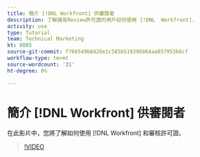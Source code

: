```yaml
---
title: 簡介 [!DNL Workfront] 供審閱者
description: 了解擁有Review許可證的用戶如何使用 [!DNL  Workfront].
activity: use
type: Tutorial
team: Technical Marketing
kt: 8805
source-git-commit: f766549b8426e1c585b519396864aa857953b6cf
workflow-type: tm+mt
source-wordcount: '31'
ht-degree: 0%

---
```


# 簡介 [!DNL Workfront] 供審閱者

在此影片中，您將了解如何使用 [!DNL  Workfront] 和審核許可證。

>[!VIDEO](https://video.tv.adobe.com/v/335106/?quality=12)
